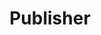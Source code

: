 ---
title: Publisher
description: We publish open data
permalink: /fr/publisher/_key_
layout: publisher-key
lang-ref: publisher-key
---